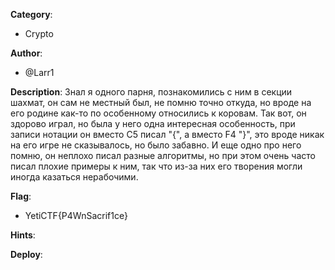 __Category__: 
* Crypto

__Author__: 
* @Larr1

__Description__: 
Знал я одного парня, познакомились с ним в секции шахмат, он сам не местный был, не помню точно откуда, но вроде на его родине как-то по особенному относились к коровам. Так вот, он здорово играл, но была у него одна интересная особенность, при записи нотации он вместо C5 писал "{", а вместо F4 "}", это вроде никак на его игре не сказывалось, но было забавно. И еще одно про него помню, он неплохо писал разные алгоритмы, но при этом очень часто писал плохие примеры к ним, так что из-за них его творения могли иногда казаться нерабочими.

__Flag__:
* YetiCTF{P4WnSacrif1ce}

__Hints__:

__Deploy__:
